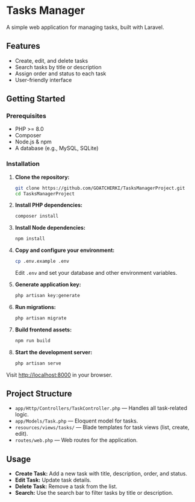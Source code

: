 # Tasks Manager

A simple web application for managing tasks, built with Laravel.

## Features

-   Create, edit, and delete tasks
-   Search tasks by title or description
-   Assign order and status to each task
-   User-friendly interface

## Getting Started

### Prerequisites

-   PHP >= 8.0
-   Composer
-   Node.js & npm
-   A database (e.g., MySQL, SQLite)

### Installation

1. **Clone the repository:**

    ```bash
    git clone https://github.com/GOATCHERKI/TasksManagerProject.git
    cd TasksManagerProject
    ```

2. **Install PHP dependencies:**

    ```bash
    composer install
    ```

3. **Install Node dependencies:**

    ```bash
    npm install
    ```

4. **Copy and configure your environment:**

    ```bash
    cp .env.example .env
    ```

    Edit `.env` and set your database and other environment variables.

5. **Generate application key:**

    ```bash
    php artisan key:generate
    ```

6. **Run migrations:**

    ```bash
    php artisan migrate
    ```

7. **Build frontend assets:**

    ```bash
    npm run build
    ```

8. **Start the development server:**
    ```bash
    php artisan serve
    ```

Visit [http://localhost:8000](http://localhost:8000) in your browser.

## Project Structure

-   `app/Http/Controllers/TaskController.php` — Handles all task-related logic.
-   `app/Models/Task.php` — Eloquent model for tasks.
-   `resources/views/tasks/` — Blade templates for task views (list, create, edit).
-   `routes/web.php` — Web routes for the application.

## Usage

-   **Create Task:** Add a new task with title, description, order, and status.
-   **Edit Task:** Update task details.
-   **Delete Task:** Remove a task from the list.
-   **Search:** Use the search bar to filter tasks by title or description.
 
